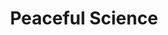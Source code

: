 ---
title: Peaceful Science
sitemap:
  changefreq: hourly
description: "Building trust between scientists and the public, asking the question: what does it mean to be human?"
  
jsonld:
  "@type": WebSite
  "@id": = permalink webpage
  image: = headerimage
  name: Peaceful Science
  url: https://peacefulscience.org/
  publisher: = copy /jsonld/peacefulscience 
  potentialAction:
    "@type": SearchAction
    target: https://peacefulscience.org/search/?query={search_term}
    query-input: required name=search_term
    
headerimage:
  src: /img/design/logo-black-square.png 

cascade:
  rss: false
  jsonld:
    "@type": WebPage
    "@id": = permalink webpage
    description: = description
    author: = authors     
    datePublished: = date
    dateModified: = lastmod
    image: = headerimage
    isPartOf: = series
    publisher: = copy /jsonld/peacefulscience
    sameas: = sameas
    about: = about
---